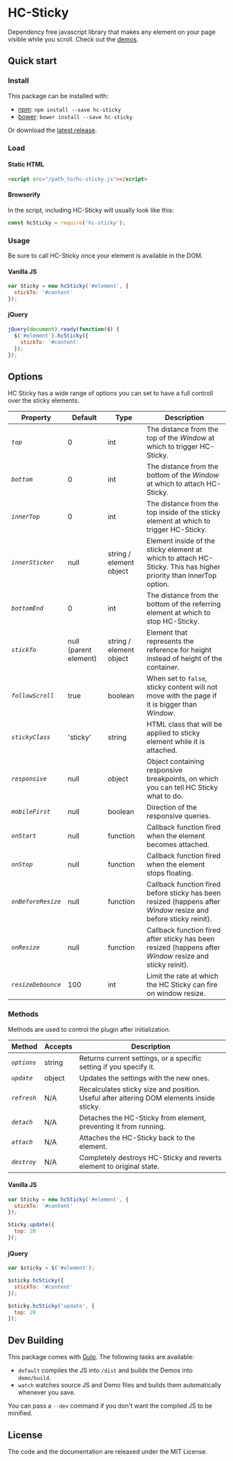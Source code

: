HC-Sticky
=========

Dependency free javascript library that makes any element on your page visible while you scroll.
Check out the [demos](http://somewebmedia.com/hc-sticky).


## Quick start

### Install

This package can be installed with:

- [npm](https://www.npmjs.com/package/hc-sticky): `npm install --save hc-sticky`
- [bower](http://bower.io/search/?q=hc-sticky): `bower install --save hc-sticky`

Or download the [latest release](https://github.com/somewebmedia/hc-sticky/releases).


### Load

#### Static HTML

```html
<script src="/path_to/hc-sticky.js"></script>
```

#### Browserify

In the script, including HC-Sticky will usually look like this:

```js
const hcSticky = require('hc-sticky');
```


### Usage

Be sure to call HC-Sticky once your element is available in the DOM.

#### Vanilla JS

```js
var Sticky = new hcSticky('#element', {
  stickTo: '#content'
});
```

#### jQuery

```js
jQuery(document).ready(function($) {
  $('#element').hcSticky({
    stickTo: '#content'
  });
});
```


## Options

HC Sticky has a wide range of options you can set to have a full controll over the sticky elements.

| Property | Default | Type | Description |
|-----------|---------|-------|-------------|
| *`top`* | 0 | int | The distance from the top of the *Window* at which to trigger HC-Sticky. |
| *`bottom`* | 0 | int | The distance from the bottom of the *Window* at which to attach HC-Sticky. |
| *`innerTop`* | 0 | int | The distance from the top inside of the sticky element at which to trigger HC-Sticky. |
| *`innerSticker`* | null | string / element object | Element inside of the sticky element at which to attach HC-Sticky. This has higher priority than innerTop option. |
| *`bottomEnd`* | 0 | int | The distance from the bottom of the referring element at which to stop HC-Sticky. |
| *`stickTo`* | null (parent element) | string / element object | Element that represents the reference for height instead of height of the container. |
| *`followScroll`* | true | boolean | When set to `false`, sticky content will not move with the page if it is bigger than *Window*. |
| *`stickyClass`* | 'sticky' | string | HTML class that will be applied to sticky element while it is attached. |
| *`responsive`* | null | object | Object containing responsive breakpoints, on which you can tell HC Sticky what to do. |
| *`mobileFirst`* | null | boolean | Direction of the responsive queries. |
| *`onStart`* | null | function | Callback function fired when the element becomes attached. |
| *`onStop`* | null | function | Callback function fired when the element stops floating. |
| *`onBeforeResize`* | null | function | Callback function fired before sticky has been resized (happens after *Window* resize and before sticky reinit). |
| *`onResize`* | null | function | Callback function fired after sticky has been resized (happens after *Window* resize and sticky reinit). |
| *`resizeDebounce`* | 100 | int | Limit the rate at which the HC Sticky can fire on window resize. |


### Methods

Methods are used to control the plugin after initialization.

| Method | Accepts | Description |
|---------|---------|--------------|
| *`options`* | string | Returns current settings, or a specific setting if you specify it. |
| *`update`* | object | Updates the settings with the new ones. |
| *`refresh`* | N/A | Recalculates sticky size and position. Useful after altering DOM elements inside sticky. |
| *`detach`* | N/A | Detaches the HC-Sticky from element, preventing it from running. |
| *`attach`* | N/A | Attaches the HC-Sticky back to the element. |
| *`destroy`* | N/A | Completely destroys HC-Sticky and reverts element to original state. |

#### Vanilla JS

```js
var Sticky = new hcSticky('#element', {
  stickTo: '#content'
});

Sticky.update({
  top: 20
});
```

#### jQuery

```js
var $sticky = $('#element');

$sticky.hcSticky({
  stickTo: '#content'
});

$sticky.hcSticky('update', {
  top: 20
});
```


## Dev Building

This package comes with [Gulp](https://gulpjs.com/). The following tasks are available:

  * `default` compiles the JS into `/dist` and builds the Demos into `demo/build`.
  * `watch` watches source JS and Demo files and builds them automatically whenever you save.

You can pass a `--dev` command if you don't want the compiled JS to be minified.


## License

The code and the documentation are released under the MIT License.